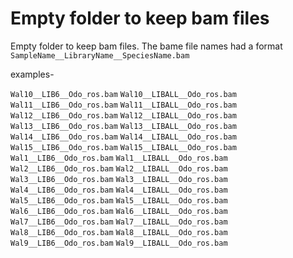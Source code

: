 # Empty folder to keep bam files

Empty folder to keep bam files.
The bame file names had a format `SampleName__LibraryName__SpeciesName.bam`

examples- 

`Wal10__LIB6__Odo_ros.bam`
`Wal10__LIBALL__Odo_ros.bam`
`Wal11__LIB6__Odo_ros.bam`
`Wal11__LIBALL__Odo_ros.bam`
`Wal12__LIB6__Odo_ros.bam`
`Wal12__LIBALL__Odo_ros.bam`
`Wal13__LIB6__Odo_ros.bam`
`Wal13__LIBALL__Odo_ros.bam`
`Wal14__LIB6__Odo_ros.bam`
`Wal14__LIBALL__Odo_ros.bam`
`Wal15__LIB6__Odo_ros.bam`
`Wal15__LIBALL__Odo_ros.bam`
`Wal1__LIB6__Odo_ros.bam`
`Wal1__LIBALL__Odo_ros.bam`
`Wal2__LIB6__Odo_ros.bam`
`Wal2__LIBALL__Odo_ros.bam`
`Wal3__LIB6__Odo_ros.bam`
`Wal3__LIBALL__Odo_ros.bam`
`Wal4__LIB6__Odo_ros.bam`
`Wal4__LIBALL__Odo_ros.bam`
`Wal5__LIB6__Odo_ros.bam`
`Wal5__LIBALL__Odo_ros.bam`
`Wal6__LIB6__Odo_ros.bam`
`Wal6__LIBALL__Odo_ros.bam`
`Wal7__LIB6__Odo_ros.bam`
`Wal7__LIBALL__Odo_ros.bam`
`Wal8__LIB6__Odo_ros.bam`
`Wal8__LIBALL__Odo_ros.bam`
`Wal9__LIB6__Odo_ros.bam`
`Wal9__LIBALL__Odo_ros.bam`
